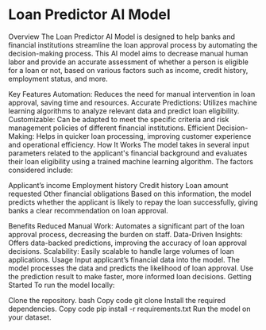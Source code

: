 # Loan Predictor AI Model
Overview
The Loan Predictor AI Model is designed to help banks and financial institutions streamline the loan approval process by automating the decision-making process. This AI model aims to decrease manual human labor and provide an accurate assessment of whether a person is eligible for a loan or not, based on various factors such as income, credit history, employment status, and more.

Key Features
Automation: Reduces the need for manual intervention in loan approval, saving time and resources.
Accurate Predictions: Utilizes machine learning algorithms to analyze relevant data and predict loan eligibility.
Customizable: Can be adapted to meet the specific criteria and risk management policies of different financial institutions.
Efficient Decision-Making: Helps in quicker loan processing, improving customer experience and operational efficiency.
How It Works
The model takes in several input parameters related to the applicant's financial background and evaluates their loan eligibility using a trained machine learning algorithm. The factors considered include:

Applicant’s income
Employment history
Credit history
Loan amount requested
Other financial obligations
Based on this information, the model predicts whether the applicant is likely to repay the loan successfully, giving banks a clear recommendation on loan approval.

Benefits
Reduced Manual Work: Automates a significant part of the loan approval process, decreasing the burden on staff.
Data-Driven Insights: Offers data-backed predictions, improving the accuracy of loan approval decisions.
Scalability: Easily scalable to handle large volumes of loan applications.
Usage
Input applicant’s financial data into the model.
The model processes the data and predicts the likelihood of loan approval.
Use the prediction result to make faster, more informed loan decisions.
Getting Started
To run the model locally:

Clone the repository.
bash
Copy code
git clone <repository-url>
Install the required dependencies.
Copy code
pip install -r requirements.txt
Run the model on your dataset.
